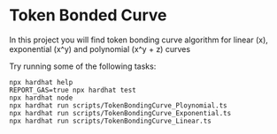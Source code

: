 # Token Bonded Curve

In this project you will find token bonding curve algorithm for linear (x), exponential (x^y) and polynomial (x^y + z) curves

Try running some of the following tasks:

```shell
npx hardhat help
REPORT_GAS=true npx hardhat test
npx hardhat node
npx hardhat run scripts/TokenBondingCurve_Ploynomial.ts
npx hardhat run scripts/TokenBondingCurve_Exponential.ts
npx hardhat run scripts/TokenBondingCurve_Linear.ts
```
